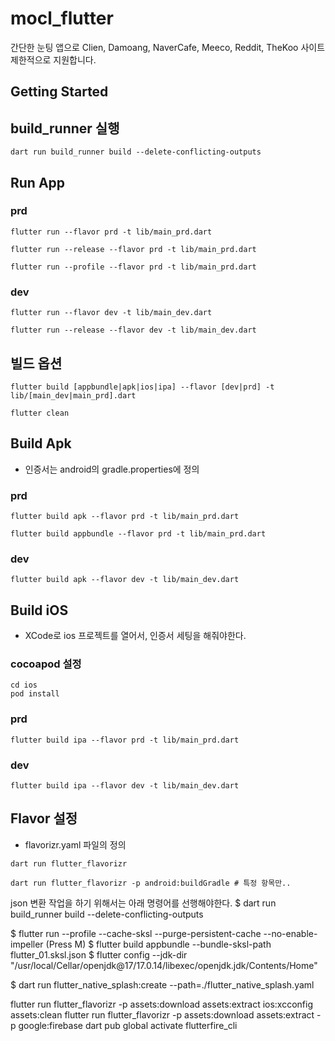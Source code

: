 # mocl_flutter

간단한 눈팅 앱으로 Clien, Damoang, NaverCafe, Meeco, Reddit, TheKoo 사이트 제한적으로 지원합니다.

## Getting Started

## build_runner 실행

```shell
dart run build_runner build --delete-conflicting-outputs
```

## Run App

### prd

```shell
flutter run --flavor prd -t lib/main_prd.dart
```

```shell
flutter run --release --flavor prd -t lib/main_prd.dart
```

```shell
flutter run --profile --flavor prd -t lib/main_prd.dart
```

### dev

```shell
flutter run --flavor dev -t lib/main_dev.dart
```

```shell
flutter run --release --flavor dev -t lib/main_dev.dart
```

## 빌드 옵션

```shell
flutter build [appbundle|apk|ios|ipa] --flavor [dev|prd] -t lib/[main_dev|main_prd].dart
```

```shell
flutter clean
```

## Build Apk

* 인증서는 android의 gradle.properties에 정의

### prd

```shell
flutter build apk --flavor prd -t lib/main_prd.dart
```

```shell
flutter build appbundle --flavor prd -t lib/main_prd.dart 
```
 
### dev

```shell
flutter build apk --flavor dev -t lib/main_dev.dart
```

## Build iOS

* XCode로 ios 프로젝트를 열어서, 인증서 세팅을 해줘야한다.

### cocoapod 설정

```shell
cd ios
pod install
```

### prd

```shell
flutter build ipa --flavor prd -t lib/main_prd.dart
```

### dev

```shell
flutter build ipa --flavor dev -t lib/main_dev.dart
```

## Flavor 설정
* flavorizr.yaml 파일의 정의

```shell
dart run flutter_flavorizr
```

```shell
dart run flutter_flavorizr -p android:buildGradle # 특정 항목만..
```

json 변환 작업을 하기 위해서는 아래 명령어를 선행해야한다. 
$ dart run build_runner build --delete-conflicting-outputs       

$ flutter run --profile --cache-sksl --purge-persistent-cache --no-enable-impeller (Press M)
$ flutter build appbundle --bundle-sksl-path flutter_01.sksl.json 
$ flutter config --jdk-dir "/usr/local/Cellar/openjdk@17/17.0.14/libexec/openjdk.jdk/Contents/Home"

$ dart run flutter_native_splash:create --path=./flutter_native_splash.yaml

flutter run flutter_flavorizr -p assets:download assets:extract ios:xcconfig assets:clean
flutter run flutter_flavorizr -p assets:download assets:extract -p google:firebase
dart pub global activate flutterfire_cli